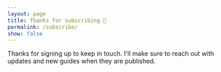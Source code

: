 ```yaml
---
layout: page
title: Thanks for subscribing 🙏
permalink: /subscribe/
show: false
---
```


Thanks for signing up to keep in touch. I'll make sure to reach out 
with updates and new guides when they are published.

